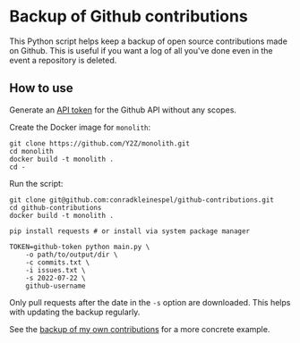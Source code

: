 # Backup of Github contributions

This Python script helps keep a backup of open source contributions made on Github. This is useful if you want a log of all you've done even in the event a repository is deleted.

## How to use

Generate an [API token](https://github.com/settings/tokens/new) for the Github API without any scopes.

Create the Docker image for `monolith`:

```shell
git clone https://github.com/Y2Z/monolith.git
cd monolith
docker build -t monolith .
cd -
```

Run the script:

```shell
git clone git@github.com:conradkleinespel/github-contributions.git
cd github-contributions
docker build -t monolith .

pip install requests # or install via system package manager

TOKEN=github-token python main.py \
    -o path/to/output/dir \
    -c commits.txt \
    -i issues.txt \
    -s 2022-07-22 \
    github-username
```

Only pull requests after the date in the `-s` option are downloaded. This helps with updating the backup regularly.

See the [backup of my own contributions](https://github.com/conradkleinespel/github-contributions-backup) for a more concrete example.
